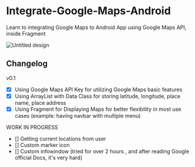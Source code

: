 # Integrate-Google-Maps-Android
Learn to integrating Google Maps to Android App using Google Maps API, inside Fragment

![Untitled design](https://github.com/PutraGandaD/Integrate-Google-Maps-Android/assets/54593964/4798a82e-59af-4fb2-9fa6-d13115b3ee87)

## Changelog

v0.1
- [x] Using Google Maps API Key for utilizing Google Maps basic features
- [x] Using ArrayList with Data Class for storing latitude, longitude, place name, place address
- [x] Using Fragment for Displaying Maps for better flexibility in most use cases (example: having navbar with multiple menu)

WORK IN PROGRESS
- [] Getting current locations from user
- [] Custom marker icon
- [] Custom infowindow (tried for over 2 hours , and after reading Google official Docs, it's very hard)
